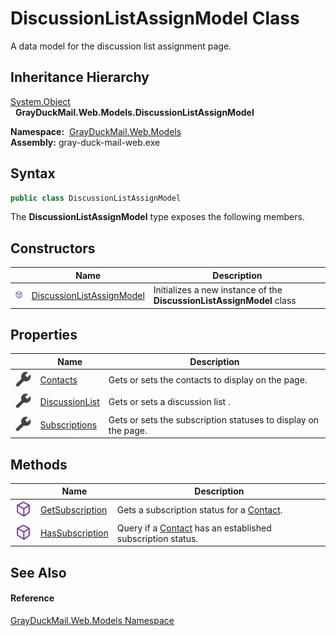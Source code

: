DiscussionListAssignModel Class
===============================
A data model for the discussion list assignment page.


Inheritance Hierarchy
---------------------
[System.Object][1]  
  **GrayDuckMail.Web.Models.DiscussionListAssignModel**  

  **Namespace:**  [GrayDuckMail.Web.Models][2]  
  **Assembly:** gray-duck-mail-web.exe

Syntax
------

```csharp
public class DiscussionListAssignModel
```

The **DiscussionListAssignModel** type exposes the following members.


Constructors
------------

|                  | Name                           | Description                                                           |
| ---------------- | ------------------------------ | --------------------------------------------------------------------- |
| ![Public method] | [DiscussionListAssignModel][3] | Initializes a new instance of the **DiscussionListAssignModel** class |


Properties
----------

|                    | Name                | Description                                                    |
| ------------------ | ------------------- | -------------------------------------------------------------- |
| ![Public property] | [Contacts][4]       | Gets or sets the contacts to display on the page.              |
| ![Public property] | [DiscussionList][5] | Gets or sets a discussion list .                               |
| ![Public property] | [Subscriptions][6]  | Gets or sets the subscription statuses to display on the page. |


Methods
-------

|                  | Name                 | Description                                                     |
| ---------------- | -------------------- | --------------------------------------------------------------- |
| ![Public method] | [GetSubscription][7] | Gets a subscription status for a [Contact][8].                  |
| ![Public method] | [HasSubscription][9] | Query if a [Contact][8] has an established subscription status. |


See Also
--------

#### Reference
[GrayDuckMail.Web.Models Namespace][2]  

[1]: https://docs.microsoft.com/dotnet/api/system.object
[2]: ../README.md
[3]: _ctor.md
[4]: Contacts.md
[5]: DiscussionList.md
[6]: Subscriptions.md
[7]: GetSubscription.md
[8]: ../../GrayDuckMail.Common.Database/Contact/README.md
[9]: HasSubscription.md
[Public method]: ../../icons/pubmethod.svg "Public method"
[Public property]: ../../icons/pubproperty.svg "Public property"